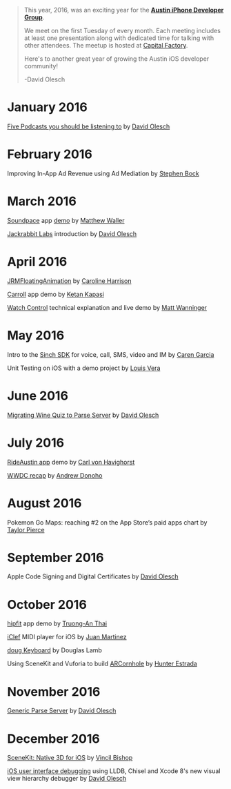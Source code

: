 > This year, 2016, was an exciting year for the [**Austin iPhone Developer Group**](http://www.meetup.com/Austin-iPhone-Developer-Group/).
>
> We meet on the first Tuesday of every month. Each meeting includes at least one presentation along with dedicated time for talking with other attendees. The meetup is hosted at [Capital Factory](http://capitalfactory.com).
>
> Here's to another great year of growing the Austin iOS developer community!
>
> -David Olesch

# January 2016

[Five Podcasts you should be listening to](http://www.slideshare.net/jackrabbitmobile/podcasts-for-ios-development-by-david-olesch) by [David Olesch](http://twitter.com/@davidolesch)

# February 2016

Improving In-App Ad Revenue using Ad Mediation by [Stephen Bock](https://www.linkedin.com/in/stephen-bock-07ba5415)

# March 2016

[Soundpace](https://docs.google.com/presentation/d/1n0UKnRYS_DjDmOPBvyWQmN3IOWu48JLn6Zc1UmOevpI/edit#slide=id.g83e05f463_0_32) app [demo](https://itunes.apple.com/gm/app/soundpace/id1051305120?mt=8) by [Matthew Waller](https://twitter.com/waller_matthew)

[Jackrabbit Labs](https://medium.com/jackrabbit-mobile-publication/hacking-beacons-to-enable-a-new-way-of-learning-for-kids-954f1f95df5f) introduction by [David Olesch](http://twitter.com/@davidolesch)

# April 2016

[JRMFloatingAnimation](https://github.com/carleihar/JRMFloatingAnimation) by [Caroline Harrison](https://www.linkedin.com/in/carleihar/)

[Carroll](https://itunes.apple.com/us/app/carroll/id1092669258?mt=8&ign-mpt=uo%3D4) app demo by [Ketan Kapasi
  ](https://www.linkedin.com/in/ketan-kapasi-88086a2a/)
  
[Watch Control](https://www.youtube.com/watch?v=hFChuauEOos) technical explanation and live demo by [Matt Wanninger](https://www.linkedin.com/in/mattwanninger)

# May 2016

Intro to the [Sinch SDK](https://sinch.com) for voice, call, SMS, video and IM by [Caren Garcia](https://www.linkedin.com/in/carenvaleria/)

Unit Testing on iOS with a demo project by [Louis Vera](https://www.linkedin.com/in/lvera/)

# June 2016

[Migrating Wine Quiz to Parse Server](https://www.slideshare.net/davidolesch/migrating-wine-quiz-to-parse-server) by [David Olesch](http://twitter.com/@davidolesch)

# July 2016

[RideAustin app](https://itunes.apple.com/us/app/ride-austin-non-profit-tnc/id1116489847?mt=8) demo by [Carl von Havighorst](https://www.linkedin.com/in/carl-t-h-j-von-havighorst-7643061/)

[WWDC recap]() by [Andrew Donoho](https://twitter.com/adonoho)

# August 2016

Pokemon Go Maps: reaching #2 on the App Store’s paid apps chart by [Taylor Pierce](https://www.linkedin.com/in/taylorpierce/)

# September 2016

Apple Code Signing and Digital Certificates by [David Olesch](http://twitter.com/@davidolesch)

# October 2016

[hipfit](https://hip.fit) app demo by [Truong-An Thai](https://www.linkedin.com/in/bithai/)

[iClef](https://itunes.apple.com/us/app/iclef-sight-reading-note-recognition-your-way/id1182637915?mt=8) MIDI player for iOS by [Juan Martinez](https://www.facebook.com/profile.php?id=574008266)

[doug Keyboard](https://itunes.apple.com/us/app/doug-keyboard/id1144337654?mt=8) by Douglas Lamb

Using SceneKit and Vuforia to build [ARCornhole](https://itunes.apple.com/us/app/arcornhole/id1175533580?mt=8) by [Hunter Estrada](https://www.linkedin.com/in/hunterestrada/)

# November 2016

[Generic Parse Server](https://www.slideshare.net/davidolesch/generic-parse-server) by [David Olesch](http://twitter.com/@davidolesch)

# December 2016

[SceneKit: Native 3D for iOS](https://docs.google.com/presentation/d/1EQkPxwZh8WNsByA2TvhrPw4zq-j1JOhSB-2qrmgeNrA/edit#slide=id.p) by [Vincil Bishop](https://www.linkedin.com/in/vincil)

[iOS user interface debugging](https://www.slideshare.net/davidolesch/ios-ui-debugging) using LLDB, Chisel and  Xcode 8's new visual view hierarchy debugger by [David Olesch](http://twitter.com/@davidolesch)
